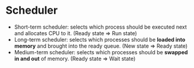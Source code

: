 # Scheduler

- Short-term scheduler: selects which process should be executed next and allocates CPU to it. (Ready state => Run state)
- Long-term scheduler: selects which processes should be **loaded into memory** and brought into the ready queue. (New state => Ready state)
- Medium-term scheduler: selects which processes should be **swapped in and out** of memory. (Ready state => Wait state)